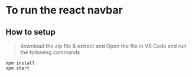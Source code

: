 # To run the react navbar 

<h2>How to setup</h2>

> download the zip file & extract and Open the file in VS Code and run the following commands

```
npm install
npm start
```
